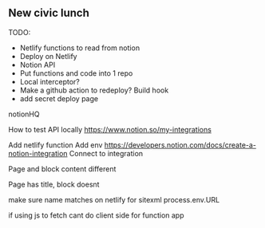 ## New civic lunch

TODO:
- Netlify functions to read from notion
- Deploy on Netlify
- Notion API
- Put functions and code into 1 repo
- Local interceptor?
- Make a github action to redeploy? Build hook
- add secret deploy page


notionHQ

How to test API locally
https://www.notion.so/my-integrations

Add netlify function
Add env
https://developers.notion.com/docs/create-a-notion-integration
Connect to integration

Page and block content different

Page has title, block doesnt

make sure name matches on netlify for sitexml
process.env.URL

if using js to fetch cant do client side for function app